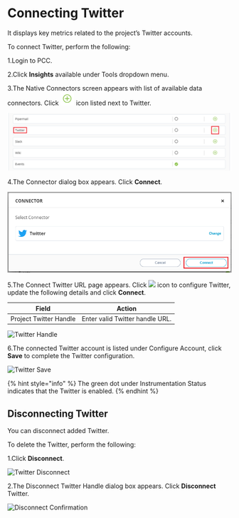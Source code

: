 # Connecting Twitter

It displays key metrics related to the project’s Twitter accounts.

To connect Twitter, perform the following:

1.Login to PCC.

2.Click **Insights** available under Tools dropdown menu.

3.The Native Connectors screen appears with list of available data connectors. Click ![](../../../.gitbook/assets/Connect.png) icon listed next to Twitter.

![Twitter](../../../.gitbook/assets/Twt.png)

4.The Connector dialog box appears. Click **Connect**.

![Twitter Connect](../../../.gitbook/assets/Twitter.png)

5.The Connect Twitter URL page appears. Click ![](../../../.gitbook/assets/Con\_Icon.png) icon to configure Twitter, update the following details and click **Connect**.

| Field                  | Action                          |
| ---------------------- | ------------------------------- |
| Project Twitter Handle | Enter valid Twitter handle URL. |

![Twitter  Handle](<../../../.gitbook/assets/Twitter\_Cont (2).png>)

6.The connected Twitter account is listed under Configure Account, click **Save** to complete the Twitter configuration.

![Twitter Save](../../../.gitbook/assets/Twitter\_Save.png)

{% hint style="info" %}
The green dot under Instrumentation Status indicates that the Twitter is enabled.
{% endhint %}

## Disconnecting Twitter

You can disconnect added Twitter.

To delete the Twitter, perform the following:

1.Click **Disconnect**.

![Twitter Disconnect](../../../.gitbook/assets/Twitter\_Disc.png)

2.The Disconnect Twitter Handle dialog box appears. Click **Disconnect** Twitter.

![Disconnect Confirmation](../../../.gitbook/assets/Twitter\_Conf.png)
